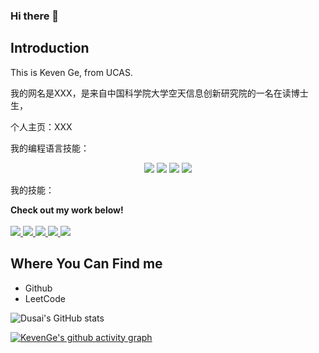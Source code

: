 ### Hi there 👋



## Introduction

This is Keven Ge, from UCAS.

我的网名是XXX，是来自中国科学院大学空天信息创新研究院的一名在读博士生，

个人主页：XXX

我的编程语言技能：  <div style="text-align: center;">
    <img src="https://img.shields.io/badge/-C++-00599C?style=flat-square&logo=c%2B%2B&logoColor=white" style="display: inline-block;" /> 
    <img src="https://img.shields.io/badge/-Java-007396?style=flat-square&logo=java&logoColor=white" style="display: inline-block;" /> 
    <img src="https://img.shields.io/badge/-Python-3776AB?style=flat-square&logo=python&logoColor=white" style="display: inline-block;" />
    <img src="https://img.shields.io/badge/-JavaScript-F7DF1E?style=flat-square&logo=javascript&logoColor=black" style="display: inline-block;" /> 
  </div>


我的技能：

<p>
  <strong>Check out my work below!</strong>
  <br><br>
  <a href="https://github.com/KevenGe">
    <img src="https://badges.strrl.dev/visits/KevenGe/KevenGe?style=flat-square&color=black&logo=github">
  </a>
  <a href="https://github.com/KevenGe">
    <img src="https://badges.strrl.dev/years/KevenGe?style=flat-square&color=black&logo=github">
  </a>
  <a href="https://github.com/KevenGe?tab=repositories">
    <img src="https://badges.strrl.dev/repos/KevenGe?style=flat-square&color=black&logo=github">
  </a>
  <a href="https://gist.github.com/KevenGe">
    <img src="https://badges.strrl.dev/gists/KevenGe?style=flat-square&color=black&logo=github">
  </a>
  <a href="https://github.com/KevenGe">
    <img src="https://badges.strrl.dev/commits/monthly/KevenGe?style=flat-square&color=black&logo=github">
  </a>
</p>

## Where You Can Find me

- Github
- LeetCode

![Dusai's GitHub stats](https://github-readme-stats.vercel.app/api?username=KevenGe)

<!-- from https://github.com/Ashutosh00710/github-readme-activity-graph -->
[![KevenGe's github activity graph](https://github-readme-activity-graph.vercel.app/graph?username=KevenGe&theme=github)](https://github.com/KevenGe)

<!--
**KevenGe/kevenge** is a ✨ _special_ ✨ repository because its `README.md` (this file) appears on your GitHub profile.

Here are some ideas to get you started:

- 🔭 I’m currently working on ...
- 🌱 I’m currently learning ...
- 👯 I’m looking to collaborate on ...
- 🤔 I’m looking for help with ...
- 💬 Ask me about ...
- 📫 How to reach me: ...
- 😄 Pronouns: ...
- ⚡ Fun fact: ...
-->
